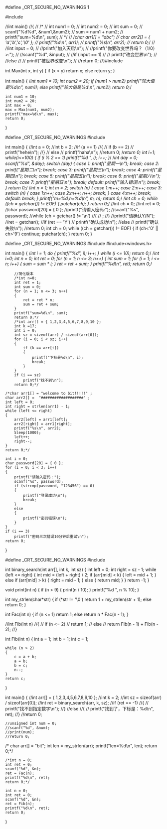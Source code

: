 #define  _CRT_SECURE_NO_WARNINGS  1

#include <iostream>

//int main()
//{
//	/*
//	int num1 = 0;
//	int num2 = 0;
//	int sum = 0;
//	scanf("%d%d", &num1,&num2);
//	sum = num1 + num2;
//	printf("sum=%d\n", sum);
//	*/
//	/*char arr1[] = "abc";
//	char arr2[] = { 'a','b','c','\0' };
//	printf("%s\n", arr1);
//	printf("%s\n", arr2);
//	return 0;*/
//	//int input = 0;
//	//printf("加入天启\n");
//	//printf("你要改变世界吗？（1/0）>:");
//	//scanf("%d", &input);
//	//if (input == 1)
//	//	printf("改变世界\n");
//	//else
//	//	printf("被世界改变\n");
//	//return 0;
//}#include <iostream>

int Max(int x, int y)
{
	if (x > y)
		return x;
	else
		return y;
}

int main()
{
	/*int num1 = 10;
	int num2 = 20;
	if (num1 > num2)
		printf("较大值是%d\n", num1);
	else
		printf("较大值是%d\n", num2);
	return 0;*/

	int num1 = 10;
	int num2 = 20;
	int max = 0;
	max = Max(num1, num2);
	printf("max=%d\n", max);
	return 0;

}





#define _CRT_SECURE_NO_WARNINGS 
#include <iostream>

int main()
{
	//int a = 0;
	//int b = 2;
	//if (a == 1)
	//{
	//	if (b == 2)
	//		printf("hehe\n");
	//}
	//	else
	//		printf("haha\n");
	//return 0;
	/*return 0;
	int i=1;
	while(i<=100)
	{
		if (i % 2 == 1)
			printf("%d ", i);
		i++;
	}*/
	/*int day = 0;
	scanf("%d", &day);
	switch (day)
	{
	case 1:
		printf("星期一\n");
		break;
	case 2:
		printf("星期二\n");
		break;
	case 3:
		printf("星期三\n");
		break;
	case 4:
		printf("星期四\n");
		break;
	case 5:
		printf("星期五\n");
		break;
	case 6:
		printf("星期六\n");
		break;
	case 7:
		printf("星期日\n");
		break;
	default:
		printf("输入错误\n");
		break;
	}
	return 0;*/
	/*int n = 1;
	int m = 2;
	switch (n)
	{
	case 1:m++;
	case 2:n++;
	case 3:
		switch (n)
		{
		case 1:n++;
		case 2:m++; n++; break;
		}
	case 4:m++;
		break;
	default:
		break;
	}
	printf("m=%d,n=%d\n", m, n);
	return 0;*/
	/*int ch = 0;
	while ((ch = getchar()) != EOF)
	{
		putchar(ch);
	}
	return 0;*/
	//int ch = 0;
	//int ret = 0;
	//char password[20] = { 0 };
	//printf("请输入密码:");
	//scanf("%s", password);
	//while (ch = getchar() != '\n')
	//{
	//	;
	//}
	//printf("请确认Y/N");
	//ret = getchar();
	//if (ret == 'Y')
	//	printf("确认成功\n");
	//else
	//	printf("确认失败\n");
	//return 0;
	int ch = 0;
	while ((ch = getchar()) != EOF)
	{
		if (ch<'0' || ch>'9')
			continue;
		putchar(ch);
	}
	return 0;
}

#define _CRT_SECURE_NO_WARNINGS
#include <iostream>
#include<windows.h>

int main()
{
	/*int i = 1;
	do
	{
		printf("%d", i);
		i++;
	}
	while (i <= 10);
		return 0;*/
		/*int i=0;
		int n = 0;
		int ret = 0;
		for (n = 1; n <= 3; n++)
		{
			int sum = 1;
			for (i = 1; i <= n; i++)
			{
				sum = sum * i;
			}
			ret = ret + sum;
		}
		printf("%d\n", ret);
		return 0;*/

		//简化版本
		/*int n=0;
		int ret = 1;
		int sum = 0;
		for (n = 1; n <= 3; n++)
		{
			ret = ret * n;
			sum = ret + sum;
		}
		printf("sum=%d\n", sum);
		return 0;*/
		/*int arr[] = { 1,2,3,4,5,6,7,8,9,10 };
		int k =17;
		int i = 0;
		int sz = sizeof(arr) / sizeof(arr[0]);
		for (i = 0; i < sz; i++)
		{
			if (k == arr[i])
			{
				printf("下标是%d\n", i);
				break;
			}
		}
		if (i == sz)
			printf("找不到\n");
		return 0;*/

	/*char arr1[] = "welcome to bit!!!!!" ;
	char arr2[] =  "###################" ;
	int left = 0;
	int right = strlen(arr1) - 1;
	while (left <= right)
	{
		arr2[left] = arr1[left];
		arr2[right] = arr1[right];
		printf("%s\n", arr2);
		Sleep(1000);
		left++;
		right--;
	}
	return 0;*/

	int i = 0;
	char password[20] = { 0 };
	for (i = 0; i < 3; i++)
	{
		printf("请输入密码：");
		scanf("%s", password);
		if (strcmp(password, "123456") == 0)
		{
			printf("登录成功\n");
			break;
		}
		else
		{
			printf("密码错误\n");
		}
	}
	if (i == 3)
		printf("密码三次错误10分钟后重试\n");
	return 0;

}

#define _CRT_SECURE_NO_WARNINGS 
#include <iostream>

int binary_search(int arr[], int k, int sz)
{
	int left = 0;
	int right = sz - 1;
	while (left <= right)
	{
		int mid = (left + right) / 2;
		if (arr[mid] < k)
		{
			left = mid + 1;
		}
		else if (arr[mid] > k)
		{
			right = mid - 1;
		}
		else
		{
			return mid;
		}
	}
	return -1;
}

void print(int n)
{
	if (n > 9)
	{
		print(n / 10);
	}
	printf("%d ", n % 10);
}

int my_strlen(char*str)
{
	if (*str != '\0')
		return 1 + my_strlen(str + 1);
	else
		return 0;
}

int Fac(int n)
{
	if (n <= 1)
		return 1;
	else
		return n * Fac(n - 1);
}

//int Fib(int n)
//{
//	if (n <= 2)
//		return 1;
//	else
//		return Fib(n - 1) + Fib(n - 2);
//}

int Fib(int n)
{
	int a = 1;
	int b = 1;
	int c = 1;

	while (n > 2)
	{
		c = a + b;
		a = b;
		b = c;
		n--;
	}
	return c;
}

int main()
{
	//int arr[] = { 1,2,3,4,5,6,7,8,9,10 };
	//int k = 2;
	//int sz = sizeof(arr) / sizeof(arr[0]);
	//int ret = binary_search(arr, k, sz);
	//if (ret == -1)
	//{
	//	printf("找不到指定数字\n");
	//}
	//else
	//{
	//	printf("找到了，下标是：%d\n", ret);
	//}
	//return 0;

	//unsigned int num = 0;
	//scanf("%d", &num);
	//print(num);
	//return 0;
/*
	char arr[] = "bit";
	int len = my_strlen(arr);
	printf("len=%d\n", len);
	return 0;*/

	/*int n = 0;
	int ret = 0;
	scanf("%d", &n);
	ret = Fac(n);
	printf("%d\n", ret);
	return 0;*/

	int n = 0;
	int ret = 0;
	scanf("%d", &n);
	ret = Fib(n);
	printf("%d\n", ret);
	return 0;

}

